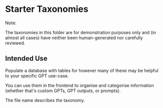# Starter Taxonomies

Note:

The taxonomies in this folder are for demonstration purposes only and (in almost all cases) have neither been human-generated nor carefully reviewed. 

## Intended Use

Populate a database with tables for however many of these may be helpful to your specific GPT use-case.

You can use them in the frontend to organise and categorise information (whether that's custom GPTs, GPT outputs, or prompts).

The file name describes the taxonomy.